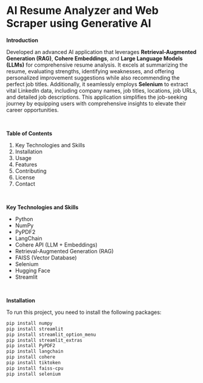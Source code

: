 # AI Resume Analyzer and Web Scraper using Generative AI

**Introduction**

Developed an advanced AI application that leverages **Retrieval-Augmented Generation (RAG)**, **Cohere Embeddings**, and **Large Language Models (LLMs)** for comprehensive resume analysis. It excels at summarizing the resume, evaluating strengths, identifying weaknesses, and offering personalized improvement suggestions while also recommending the perfect job titles. Additionally, it seamlessly employs **Selenium** to extract vital LinkedIn data, including company names, job titles, locations, job URLs, and detailed job descriptions. This application simplifies the job-seeking journey by equipping users with comprehensive insights to elevate their career opportunities.

<br />

**Table of Contents**

1. Key Technologies and Skills  
2. Installation  
3. Usage  
4. Features  
5. Contributing  
6. License  
7. Contact  

<br />

**Key Technologies and Skills**
- Python  
- NumPy  
- PyPDF2  
- LangChain  
- Cohere API (LLM + Embeddings)  
- Retrieval-Augmented Generation (RAG)  
- FAISS (Vector Database)  
- Selenium  
- Hugging Face  
- Streamlit  

<br />

**Installation**

To run this project, you need to install the following packages:

```bash
pip install numpy
pip install streamlit
pip install streamlit_option_menu
pip install streamlit_extras
pip install PyPDF2
pip install langchain
pip install cohere
pip install tiktoken
pip install faiss-cpu
pip install selenium

